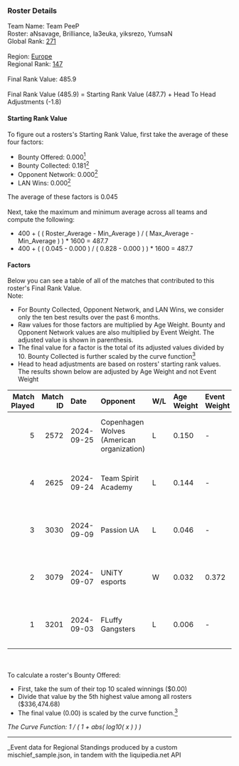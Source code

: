 ### Roster Details<br />
Team Name: Team PeeP<br />
Roster: aNsavage, Brilliance, la3euka, yiksrezo, YumsaN<br />
Global Rank: [271](../../standings_global_2025_03_01.md)<br />
<br />
Region: [Europe]( ../../standings_europe_2025_03_01.md)<br />
Regional Rank: [147]( ../../standings_europe_2025_03_01.md)<br />
<br />
Final Rank Value:  485.9<br />
<br />
Final Rank Value (485.9) = Starting Rank Value (487.7) + Head To Head Adjustments (-1.8)<br />

#### Starting Rank Value<br />
To figure out a rosters's Starting Rank Value, first take the average of these four factors:<br />
- Bounty Offered: 0.000[<sup>1</sup>](#table2)
- Bounty Collected: 0.181[<sup>2</sup>](#table1)
- Opponent Network: 0.000[<sup>2</sup>](#table1)
- LAN Wins: 0.000[<sup>2</sup>](#table1)

The average of these factors is 0.045<br />
<br />
Next, take the maximum and minimum average across all teams and compute the following:<br />
- 400 + ( ( Roster_Average - Min_Average ) / ( Max_Average - Min_Average ) ) * 1600 = 487.7
- 400 + ( ( 0.045 - 0.000 ) / ( 0.828 - 0.000 ) ) * 1600 = 487.7


#### Factors<br />
Below you can see a table of all of the matches that contributed to this roster's Final Rank Value.<br />
Note:<br />

- For Bounty Collected, Opponent Network, and LAN Wins, we consider only the ten best results over the past 6 months.
- Raw values for those factors are multiplied by Age Weight. Bounty and Opponent Network values are also multiplied by Event Weight. The adjusted value is shown in parenthesis.
- The final value for a factor is the total of its adjusted values divided by 10. Bounty Collected is further scaled by the curve function[<sup>3</sup>](#curveFunction)
- Head to head adjustments are based on rosters' starting rank values. The results shown below are adjusted by Age Weight and not Event Weight
<span id="table1"></span><br />


| Match Played | Match ID | Date       | Opponent                                  | W/L | Age Weight | Event Weight | Bounty Collected | Opponent Network | LAN Wins  | H2H Adj. | Roster                                            |
| -: | -: | :- | :- | :- | :- | :- | :- | :- | :- | -: | :- |
|            5 |     2572 | 2024-09-25 | Copenhagen Wolves (American organization) | L   | 0.150      | -            | -                | -                | -         |    -2.09 | aNsavage, Brilliance, la3euka, yiksrezo, YumsaN   |
|            4 |     2625 | 2024-09-24 | Team Spirit Academy                       | L   | 0.144      | -            | -                | -                | -         |    -0.42 | aNsavage, Brilliance, la3euka, yiksrezo, YumsaN   |
|            3 |     3030 | 2024-09-09 | Passion UA                                | L   | 0.046      | -            | -                | -                | -         |    -0.07 | bogemtdarf, Brilliance, GREATEST, la3euka, YumsaN |
|            2 |     3079 | 2024-09-07 | UNiTY esports                             | W   | 0.032      | 0.372        | 0.025 (0.000)    | 0.177 (0.002)    | 0 (0.000) |     0.84 | bogemtdarf, Brilliance, GREATEST, la3euka, YumsaN |
|            1 |     3201 | 2024-09-03 | FLuffy Gangsters                          | L   | 0.006      | -            | -                | -                | -         |    -0.05 | bogemtdarf, Brilliance, GREATEST, la3euka, YumsaN |

<br />
<span id="table2"></span><br />
To calculate a roster's Bounty Offered:<br />

- First, take the sum of their top 10 scaled winnings ($0.00)
- Divide that value by the 5th highest value among all rosters ($336,474.68)
- The final value (0.00) is scaled by the curve function.[<sup>3</sup>](#curveFunction)

<span id="curveFunction"></span>_The Curve Function: 1 / ( 1 + abs( log10( x ) ) )_<br />

---
_Event data for Regional Standings produced by a custom mischief_sample.json, in tandem with the liquipedia.net API<br />
